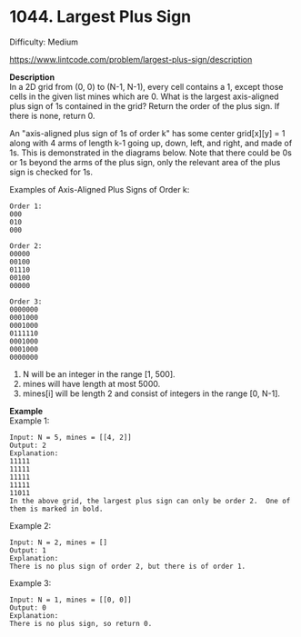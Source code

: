 # 1044. Largest Plus Sign

Difficulty: Medium

https://www.lintcode.com/problem/largest-plus-sign/description

**Description**  
In a 2D grid from (0, 0) to (N-1, N-1), every cell contains a 1, except those cells in the given list mines which are 0. What is the largest axis-aligned plus sign of 1s contained in the grid? Return the order of the plus sign. If there is none, return 0.

An "axis-aligned plus sign of 1s of order k" has some center grid[x][y] = 1 along with 4 arms of length k-1 going up, down, left, and right, and made of 1s. This is demonstrated in the diagrams below. Note that there could be 0s or 1s beyond the arms of the plus sign, only the relevant area of the plus sign is checked for 1s.

Examples of Axis-Aligned Plus Signs of Order k:
```
Order 1:
000
010
000

Order 2:
00000
00100
01110
00100
00000

Order 3:
0000000
0001000
0001000
0111110
0001000
0001000
0000000
```
1. N will be an integer in the range [1, 500].
2. mines will have length at most 5000.
3. mines[i] will be length 2 and consist of integers in the range [0, N-1].

**Example**  
Example 1:
```
Input: N = 5, mines = [[4, 2]]
Output: 2
Explanation:
11111
11111
11111
11111
11011
In the above grid, the largest plus sign can only be order 2.  One of them is marked in bold.
```
Example 2:
```
Input: N = 2, mines = []
Output: 1
Explanation:
There is no plus sign of order 2, but there is of order 1.
```
Example 3:
```
Input: N = 1, mines = [[0, 0]]
Output: 0
Explanation:
There is no plus sign, so return 0.
```